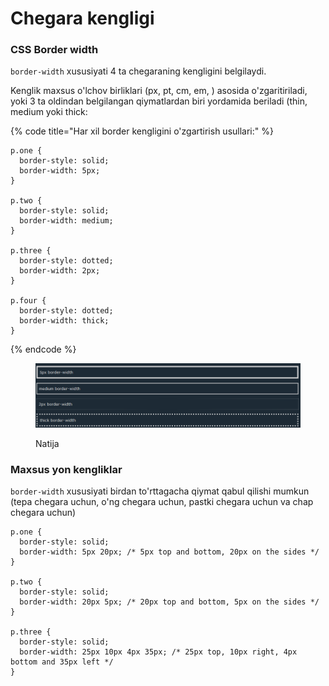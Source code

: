 # Chegara kengligi

### CSS Border width <a href="#css-border-kengligi" id="css-border-kengligi"></a>

`border-width` xususiyati 4 ta chegaraning kengligini belgilaydi.

Kenglik maxsus o'lchov birliklari (px, pt, cm, em, )  asosida o'zgaritiriladi, yoki 3 ta oldindan belgilangan qiymatlardan biri yordamida beriladi (thin, medium yoki thick:

{% code title="Har xil border kengligini o'zgartirish usullari:" %}
```
p.one {
  border-style: solid;
  border-width: 5px;
}

p.two {
  border-style: solid;
  border-width: medium;
}

p.three {
  border-style: dotted;
  border-width: 2px;
}

p.four {
  border-style: dotted;
  border-width: thick;
}
```
{% endcode %}

<figure><img src="../../../.gitbook/assets/image (82).png" alt=""><figcaption><p>Natija</p></figcaption></figure>

### Maxsus yon kengliklar <a href="#maxsus-yon-kengliklar" id="maxsus-yon-kengliklar"></a>

`border-width` xususiyati birdan to'rttagacha qiymat qabul qilishi mumkun (tepa chegara uchun, o'ng chegara uchun, pastki chegara uchun va chap chegara uchun)

```
p.one {
  border-style: solid;
  border-width: 5px 20px; /* 5px top and bottom, 20px on the sides */
}

p.two {
  border-style: solid;
  border-width: 20px 5px; /* 20px top and bottom, 5px on the sides */
}

p.three {
  border-style: solid;
  border-width: 25px 10px 4px 35px; /* 25px top, 10px right, 4px bottom and 35px left */
}
```
